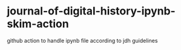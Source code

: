 # journal-of-digital-history-ipynb-skim-action
github action to handle ipynb file according to jdh guidelines
